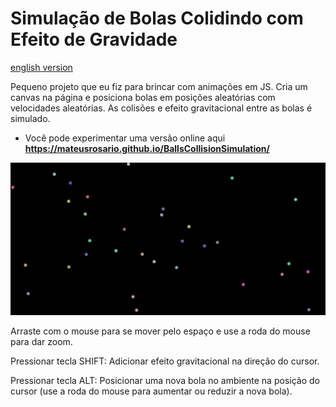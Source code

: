 # Simulação de Bolas Colidindo com Efeito de Gravidade

[english version](README.md)

Pequeno projeto que eu fiz para brincar com animações em JS. Cria um
canvas na página e posiciona bolas em posições aleatórias com velocidades
aleatórias. As colisões e efeito gravitacional entre as bolas é simulado.

- Você pode experimentar uma versão online aqui **https://mateusrosario.github.io/BallsCollisionSimulation/** 

![img.png](img.png)


Arraste com o mouse para se mover pelo espaço e use a roda do mouse para dar zoom.

Pressionar tecla SHIFT: Adicionar efeito gravitacional na
direção do cursor.

Pressionar tecla ALT: Posicionar uma nova bola no ambiente na posição do cursor (use a roda do mouse para aumentar ou 
reduzir a nova bola).